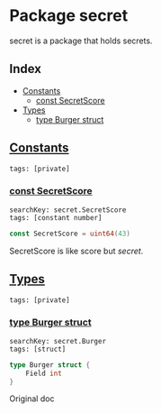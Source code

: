 # Package secret

secret is a package that holds secrets. 

## Index

* [Constants](#const)
    * [const SecretScore](#SecretScore)
* [Types](#type)
    * [type Burger struct](#Burger)


## <a id="const" href="#const">Constants</a>

```
tags: [private]
```

### <a id="SecretScore" href="#SecretScore">const SecretScore</a>

```
searchKey: secret.SecretScore
tags: [constant number]
```

```Go
const SecretScore = uint64(43)
```

SecretScore is like score but _secret_. 

## <a id="type" href="#type">Types</a>

```
tags: [private]
```

### <a id="Burger" href="#Burger">type Burger struct</a>

```
searchKey: secret.Burger
tags: [struct]
```

```Go
type Burger struct {
	Field int
}
```

Original doc 

